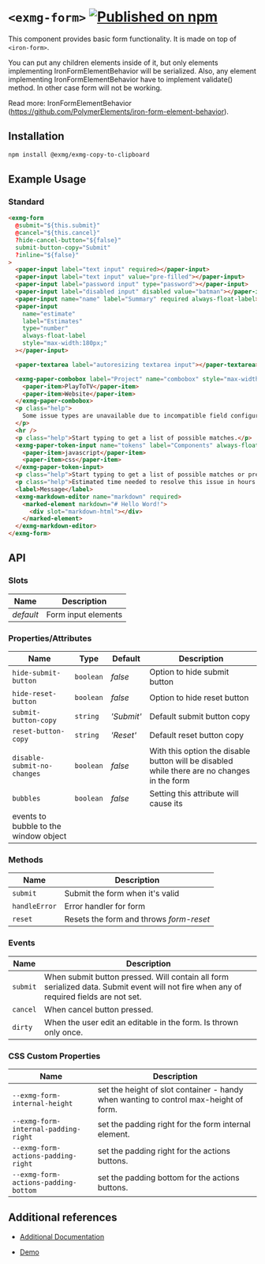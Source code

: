 # `<exmg-form>` [![Published on npm](https://img.shields.io/npm/v/@exmg/exmg-form.svg)](https://www.npmjs.com/package/@exmg/exmg-form)

This component provides basic form functionality. It is made on top of `<iron-form>`.

You can put any children elements inside of it, but only elements implementing IronFormElementBehavior will be serialized.
Also, any element implementing IronFormElementBehavior have to implement validate() method. In other case form will not be working.

Read more: IronFormElementBehavior (https://github.com/PolymerElements/iron-form-element-behavior).

## Installation

```sh
npm install @exmg/exmg-copy-to-clipboard
```

## Example Usage

### Standard

```html
<exmg-form
  @submit="${this.submit}"
  @cancel="${this.cancel}"
  ?hide-cancel-button="${false}"
  submit-button-copy="Submit"
  ?inline="${false}"
>
  <paper-input label="text input" required></paper-input>
  <paper-input label="text input" value="pre-filled"></paper-input>
  <paper-input label="password input" type="password"></paper-input>
  <paper-input label="disabled input" disabled value="batman"></paper-input>
  <paper-input name="name" label="Summary" required always-float-label></paper-input>
  <paper-input
    name="estimate"
    label="Estimates"
    type="number"
    always-float-label
    style="max-width:180px;"
  ></paper-input>

  <paper-textarea label="autoresizing textarea input"></paper-textarea>

  <exmg-paper-combobox label="Project" name="combobox" style="max-width:280px;" always-float-label required>
    <paper-item>PlayToTV</paper-item>
    <paper-item>Website</paper-item>
  </exmg-paper-combobox>
  <p class="help">
    Some issue types are unavailable due to incompatible field configuration and/or workflow associations.
  </p>
  <hr />
  <p class="help">Start typing to get a list of possible matches.</p>
  <exmg-paper-token-input name="tokens" label="Components" always-float-label>
    <paper-item>javascript</paper-item>
    <paper-item>css</paper-item>
  </exmg-paper-token-input>
  <p class="help">Start typing to get a list of possible matches or press down to select.</p>
  <p class="help">Estimated time needed to resolve this issue in hours.</p>
  <label>Message</label>
  <exmg-markdown-editor name="markdown" required>
    <marked-element markdown="# Hello Word!">
      <div slot="markdown-html"></div>
    </marked-element>
  </exmg-markdown-editor>
</exmg-form>
```

## API

### Slots

| Name      | Description         |
| --------- | ------------------- |
| _default_ | Form input elements |

### Properties/Attributes

| Name                                  | Type      | Default    | Description                                                                                 |
| ------------------------------------- | --------- | ---------- | ------------------------------------------------------------------------------------------- |
| `hide-submit-button`                  | `boolean` | _false_    | Option to hide submit button                                                                |
| `hide-reset-button`                   | `boolean` | _false_    | Option to hide reset button                                                                 |
| `submit-button-copy`                  | `string`  | _'Submit'_ | Default submit button copy                                                                  |
| `reset-button-copy`                   | `string`  | _'Reset'_  | Default reset button copy                                                                   |
| `disable-submit-no-changes`           | `boolean` | _false_    | With this option the disable button will be disabled while there are no changes in the form |
| `bubbles`                             | `boolean` | _false_    | Setting this attribute will cause its                                                       |
| events to bubble to the window object |

### Methods

| Name          | Description                             |
| ------------- | --------------------------------------- |
| `submit`      | Submit the form when it's valid         |
| `handleError` | Error handler for form                  |
| `reset`       | Resets the form and throws _form-reset_ |

### Events

| Name     | Description                                                                                                                            |
| -------- | -------------------------------------------------------------------------------------------------------------------------------------- |
| `submit` | When submit button pressed. Will contain all form serialized data. Submit event will not fire when any of required fields are not set. |
| `cancel` | When cancel button pressed.                                                                                                            |
| `dirty`  | When the user edit an editable in the form. Is thrown only once.                                                                       |

### CSS Custom Properties

| Name                                 | Description                                                                          |
| ------------------------------------ | ------------------------------------------------------------------------------------ |
| `--exmg-form-internal-height`        | set the height of slot container - handy when wanting to control max-height of form. |
| `--exmg-form-internal-padding-right` | set the padding right for the form internal element.                                 |
| `--exmg-form-actions-padding-right`  | set the padding right for the actions buttons.                                       |
| `--exmg-form-actions-padding-bottom` | set the padding bottom for the actions buttons.                                      |

## Additional references

- [Additional Documentation](https://exmg.github.io/exmachina-web-components/ExmgForm.html)

- [Demo](https://exmg.github.io/exmachina-web-components/demo/?el=exmg-form)
